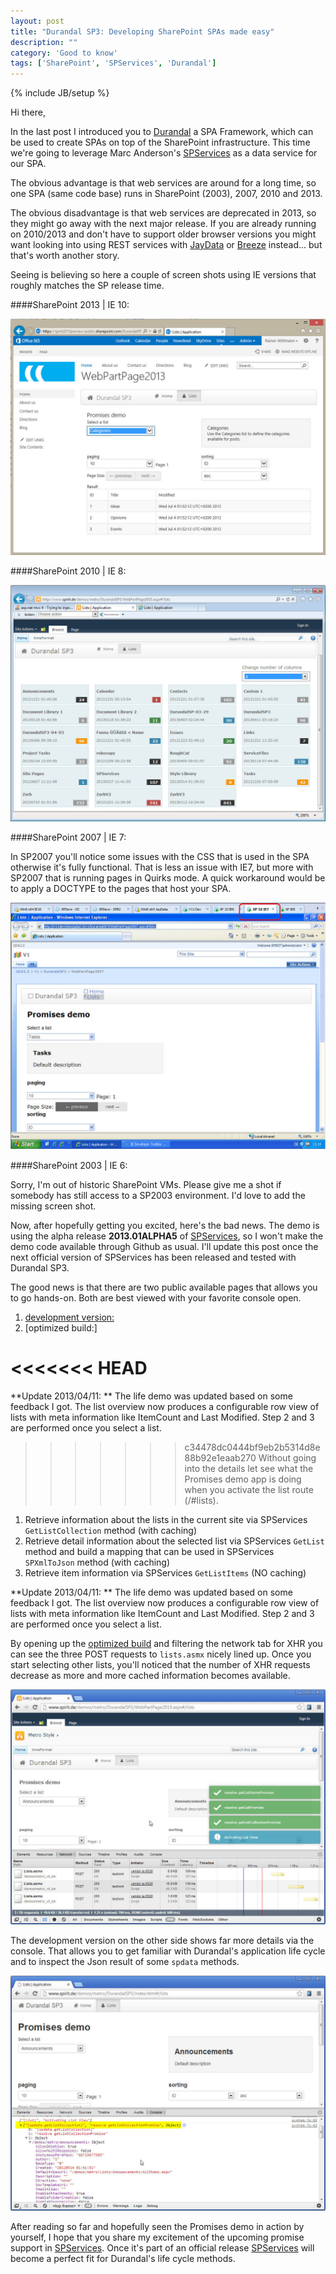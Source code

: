 ```yaml
---
layout: post
title: "Durandal SP3: Developing SharePoint SPAs made easy"
description: ""
category: 'Good to know'
tags: ['SharePoint', 'SPServices', 'Durandal']
---
```

{% include JB/setup %}


Hi there,

In the last post I introduced you to [Durandal] a SPA Framework, which can be used to create SPAs on top of
the SharePoint infrastructure. This time we're going to leverage Marc Anderson's [SPServices] as a data service for
our SPA.

The obvious advantage is that web services are around for a long time, so one SPA (same code base) runs in
SharePoint (2003), 2007, 2010 and 2013.


The obvious disadvantage is that web services are deprecated in 2013, so they might go away with the next major
release. If you are already running on 2010/2013 and don't have to support older browser versions you might want
looking into using REST services with [JayData] or [Breeze] instead... but that's worth another story.

Seeing is believing so here a couple of screen shots using IE versions that roughly matches the SP release time.

####SharePoint 2013 | IE 10:

![SP2013 IE10 demo](/img/2013-04-08-SP2013Demo.jpg)

####SharePoint 2010 | IE 8:

![SP2010 IE8 demo](/img/2013-04-08-SP2010Demo.jpg)

####SharePoint 2007 | IE 7:

In SP2007 you'll notice some issues with the CSS that is used in the SPA otherwise it's fully functional.  That is
less an issue with IE7, but more with SP2007 that is running pages in Quirks mode. A quick workaround would be to
apply a DOCTYPE to the pages that host your SPA.

![SP2007 IE6 demo](/img/2013-04-08-SP2007Demo.jpg)

####SharePoint 2003 | IE 6:

Sorry, I'm out of historic SharePoint VMs. Please give me a shot if somebody has still access to a
SP2003 environment. I'd love to add the missing screen shot.

Now, after hopefully getting you excited, here's the bad news. The demo is using the alpha release **2013.01ALPHA5** of
[SPServices], so I won't make the demo code available through Github as usual. I'll update this post once the next
official version of SPServices has been released and tested with Durandal SP3.

The good news is that there are two public available pages that allows you to go hands-on. Both are best viewed with
your favorite console open.

1. [development version:](http://www.spirit.de/demos/metro/DurandalSP3/index.html#/)
2. [optimized build:]

<<<<<<< HEAD
=======
**Update 2013/04/11: ** The life demo was updated based on some feedback I got. The list overview now produces a
configurable row view of lists with meta information like ItemCount and Last Modified. Step 2 and 3 are performed
once you select a list.

>>>>>>> c34478dc0444bf9eb2b5314d8e88b92e1eaab270
Without going into the details let see what the Promises demo app is doing when you activate the list route (/#lists).

1. Retrieve information about the lists in the current site via SPServices `GetListCollection` method (with caching)
2. Retrieve detail information about the selected list via SPServices `GetList` method and build a mapping that can
be used in SPServices `SPXmlToJson` method (with caching)
3. Retrieve item information via SPServices `GetListItems` (NO caching)

**Update 2013/04/11: ** The life demo was updated based on some feedback I got. The list overview now produces a
configurable row view of lists with meta information like ItemCount and Last Modified. Step 2 and 3 are performed
once you select a list.

By opening up the [optimized build] and filtering the network tab for XHR you can see the three POST requests to
`lists.asmx` nicely
lined up. Once you start selecting other lists, you'll noticed that the number of XHR requests decrease as more and
more cached information becomes available.

![Optimized build](/img/2013-04-08-OptimizedBuild.jpg)

 The development version on the other side shows far more details via the console. That allows you to get familiar
 with Durandal's application life cycle and to inspect the Json result of some `spdata` methods.

![Development](/img/2013-04-08-Development.jpg)


After reading so far and hopefully seen the Promises demo in action by yourself, I hope that you share my excitement
of the upcoming promise support in [SPServices]. Once it's part of an official release [SPServices] will become a
perfect fit for Durandal's life cycle methods.



[last post]: /2013/02/21/durandal-meets-sharepoint-2013
[Durandal]: http://www.durandaljs.com
[JayData]: http://jaydata.org
[Breeze]: http://www.breezejs.com
[SPServices]: http://spservices.codeplex.com/
[optimized build]: http://www.spirit.de/demos/metro/DurandalSP3/WebPartPage2010.aspx#/
[release announcement]: http://sympmarc.com/2013/03/09/spservices-2013-01alpha4-returns-a-deferred-object-promise/
[spdata.js]: https://gist.github.com/RainerAtSpirit/5336223#file-spdata-js
